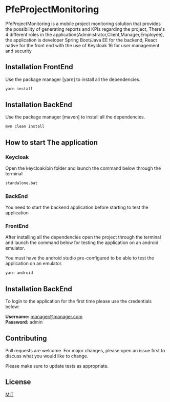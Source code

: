 # PfeProjectMonitoring

PfeProjectMonitoring is a mobile project monitoring solution that provides the possibility of generating reports and KPIs regarding the project, There's 4 different roles in the application(Administrator,Client,Manager,Employee), the application is developer Spring Boot/Java EE for the backend, React native for the front end with the use of Keycloak 16 for user management and security

## Installation FrontEnd

Use the package manager [yarn] to install all the dependencies.

```bash
yarn install
```

## Installation BackEnd

Use the package manager [maven] to install all the dependencies.

```bash
mvn clean install
```


## How to start The application

### Keycloak
Open the keycloak/bin folder and launch the command below through the terminal

```bash
standalone.bat
```

### BackEnd
You need to start the backend application before starting to test the application


### FrontEnd
After installing all the dependencies open the project through the terminal and launch the command below for testing the application on an android emulator.

You must have the android studio pre-configured to be able to test the application on an emulator.

```bash
yarn android
```

## Installation BackEnd
To login to the application for the first time please use the credentials below:

**Username:** manager@manager.com  
**Password:** admin

## Contributing
Pull requests are welcome. For major changes, please open an issue first to discuss what you would like to change.

Please make sure to update tests as appropriate.

## License
[MIT](https://choosealicense.com/licenses/mit/)